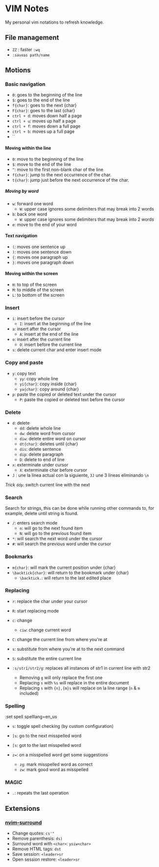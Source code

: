 # VIM Notes

My personal vim notations to refresh knowledge.

## File management

- `ZZ` : faster `:wq`
- `:saveas path/name`

## Motions

### Basic navigation

- `0`: goes to the beginning of the line
- `$`: goes to the end of the line
- `f{char}`: goes to the next {char}
- `F{char}`: goes to the last {char}
- `ctrl + d`: moves down half a page
- `ctrl + u`: moves up half a page
- `ctrl + f`: moves down a full page
- `ctrl + b`: moves up a full page
- ``

#### Moving within the line

- `0`: move to the beginning of the line
- `$`: move to the end of the line
- `^`: move to the first non-blank char of the line
- `f{char}`: jump to the next occurrence of the char.
- `t{char}`: jump just before the next occurrence of the char.

##### Moving by word

- `w`: forward one word
  - `W`: upper case ignores some delimiters that may break into 2 words
- `b`: back one word
  - `W`: upper case ignores some delimiters that may break into 2 words
- `e`: move to the end of your word

#### Text navigation

- `(`: moves one sentence up
- `)`: moves one sentence down
- `{`: moves one paragraph up
- `}`: moves one paragraph down

#### Moving within the screen

- `H`: to top of the screen
- `M`: to middle of the screen
- `L`: to bottom of the screen

### Insert

- `i`: insert before the cursor
  - `I`: insert at the beginning of the line
- `a`: insert after the cursor
  - `A`: insert at the end of the line
- `o`: insert after the current line
  - `O`: insert before the current line
- `s`: delete current char and enter insert mode

### Copy and paste

- `y`: copy text
  - `yy`: copy whole line
  - `yi{char}`: copy inside {char}
  - `ya{char}`: copy around {char}
- `p`: paste the copied or deleted text under the cursor
  - `P`: paste the copied or deleted text before the cursor

### Delete

- `d`: delete
  - `dd`: delete whole line
  - `dw`: delete word from cursor
  - `diw`: delete entire word on cursor
  - `dt{char}`: deletes until {char}
  - `dis`: delete sentence
  - `dip`: delete paragraph
  - `D`: delete to end of line
- `x`: exterminate under cursor
  - `X`: exterminate char before cursor
- `J` : une la línea actual con la siguiente, `3J` une 3 líneas eliminando `\n`

_Trick_ `ddp`: switch current line with the next

### Search

Search for strings, this can be done while running other commands to, for
example, delete until string is found.

- `/`: enters search mode
  - `n`: will go to the next found item
  - `N`: will go to the previous found item
- `*`: will search the next word under the cursor
- `#`: will search the previous word under the cursor

### Bookmarks

- `m{char}`: will mark the current position under {char}
- `\backtick{char}`: will return to the bookmark under {char}
  - `\backtick.`: will return to the last edited place

### Replacing

- `r`: replace the char under your cursor
- `R`: start replacing mode
- `c`: change
  - `ciw`: change current word
- `C`: change the current line from where you're at
- `s`: substitute from where you're at to the next command
- `S`: substitute the entire current line

- `:s/str1/str2/g`: replaces all instances of str1 in current line with str2

  - Removing `g` will only replace the first one
  - Replacing `s` with `%s` will replace in the entire document
  - Replacing `s` with `{n},{m}s` will replace on la line range (`n` & `m`
    included)

### Spelling

:set spell spelllang=en_us

- `s`: toggle spell checking (by custom configuration)

- `]s`: go to the next misspelled word
- `[s`: got to the last misspelled word
- `z=`: on a misspelled word get some suggestions
  - `zg`: mark misspelled word as correct
  - `zw`: mark good word as misspelled

### MAGIC

- `.`: repeats the last operation

## Extensions

### [nvim-surround](https://github.com/kylechui/nvim-surround)

- Change quotes: `cs'"`
- Remove parenthesis: `ds)`
- Surround word with `<char>`: `ysiw<char>`
- Remove HTML tags: `dst`
- Save session: `<leader>sr`
- Open session restore: `<leader>sr`
